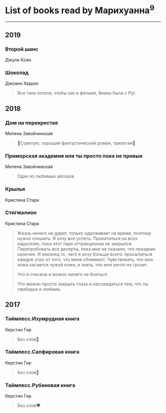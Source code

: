# List of books read by Марихуанна<sup>9</sup>
---

## 2019

### Второй шанс
Джули Коэн


### Шоколад
Джоанн Харрис
> Все таки хотела, чтобы как в фильме, Вианн была с Ру)



## 2018

### Дом на перекрестке
Милена Завойчинская
> 💙Советую, хороший фантастический роман, трилогия💙


### Приморская академия или ты просто пока не привык
Милена Завойчинская
> Один из любимых авторов


### Крылья
Кристина Старк


### Стигмалион
Кристина Старк
> Жизнь ничего не дарит, только одалживает на время, поэтому нужно спешить. Я хочу все успеть. Прокатиться на всех каруселях, пока этот парк аттракционов не закрылся. Перепробовать все десерты, пока мне не сказали, что праздник окончен. И наконец то, чего я хочу больше всего: просыпаться каждое утро от того, что меня обнимают. Чувствовать, что моя кожа касается чужой кожи, и знать, что мне ничто не грозит.
> 
> Что я спасена и можно ничего не бояться.
> 
> Что можно просто закрыть глаза и наслаждаться тем, что ты свободна и любима.



## 2017

### Таймлесс.Изумрудная книга
Керстин Гир
> Без слов💚


### Таймлесс.Сапфировая книга
Керстин Гир
> Без слов💙


### Таймлесс.Рубиновая книга
Керстин Гир
> Без слов♥️



